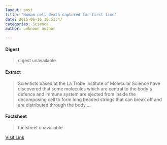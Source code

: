 ```yaml
---
layout: post
title: "Human cell death captured for first time"
date: 2015-06-16 10:51:47
categories: Science
author: unknown author

---
```



#### Digest
>digest unavailable

#### Extract
>Scientists based at the La Trobe Institute of Molecular Science have discovered that some molecules which are central to the body's defence and immune system are ejected from inside the decomposing cell to form long beaded strings that can break off and are distributed through the body....

#### Factsheet
>factsheet unavailable

[Visit Link](http://phys.org/news353656272.html)



